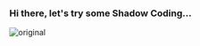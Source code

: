 ### Hi there, let's try some Shadow Coding...

![original](https://user-images.githubusercontent.com/92258683/173164962-d707fd10-cea0-4ceb-a77d-c5d3e8e0e106.gif)




